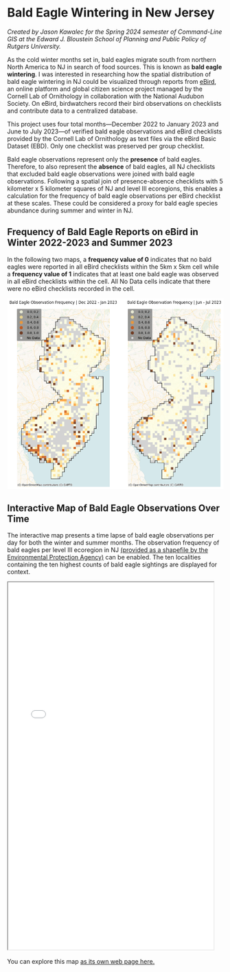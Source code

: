 # Bald Eagle Wintering in New Jersey

*Created by Jason Kawalec for the Spring 2024 semester of Command-Line GIS at the Edward J. Bloustein School of Planning and Public Policy of Rutgers University.*

As the cold winter months set in, bald eagles migrate south from northern North America to NJ in search of food sources. This is known as **bald eagle wintering**. I was interested in researching how the spatial distribution of bald eagle wintering in NJ could be visualized through reports from [eBird](https://ebird.org/about), an online platform and global citizen science project managed by the Cornell Lab of Ornithology in collaboration with the National Audubon Society. On eBird, birdwatchers record their bird observations on checklists and contribute data to a centralized database. 

This project uses four total months—December 2022 to January 2023 and June to July 2023—of verified bald eagle observations and eBird checklists provided by the Cornell Lab of Ornithology as text files via the eBird Basic Dataset (EBD). Only one checklist was preserved per group checklist. 

Bald eagle observations represent only the **presence** of bald eagles. Therefore, to also represent the **absence** of bald eagles, all NJ checklists that excluded bald eagle observations were joined with bald eagle observations. Following a spatial join of presence-absence checklists with 5 kilometer x 5 kilometer squares of NJ and level III ecoregions, this enables a calculation for the frequency of bald eagle observations per eBird checklist at these scales. These could be considered a proxy for bald eagle species abundance during summer and winter in NJ. 

## Frequency of Bald Eagle Reports on eBird in Winter 2022-2023 and Summer 2023

In the following two maps, a **frequency value of 0** indicates that no bald eagles were reported in all eBird checklists within the 5km x 5km cell while a **frequency value of 1** indicates that at least one bald eagle was observed in all eBird checklists within the cell. All No Data cells indicate that there were no eBird checklists recorded in the cell.

![Bald Eagle Frequency Maps](frequency_raster_bald_eagle_maps.png)

## Interactive Map of Bald Eagle Observations Over Time

The interactive map presents a time lapse of bald eagle observations per day for both the winter and summer months. The observation frequency of bald eagles per level III ecoregion in NJ [(provided as a shapefile by the Environmental Protection Agency)](http://ecologicalregions.info/htm/nj_eco.htm) can be enabled. The ten localities containing the ten highest counts of bald eagle sightings are displayed for context. 

<iframe src="bald_eagle_wintering_nj.html" height="855" width="95%"></iframe>

You can explore this map [as its own web page here.](bald_eagle_wintering_nj.html)
